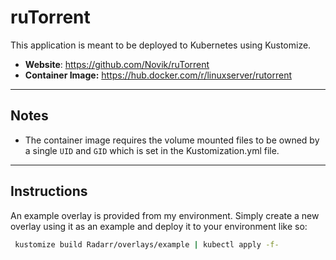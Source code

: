 # ruTorrent

This application is meant to be deployed to Kubernetes using Kustomize. 

* **Website**: https://github.com/Novik/ruTorrent
* **Container Image:** https://hub.docker.com/r/linuxserver/rutorrent

<hr>

## Notes

* The container image requires the volume mounted files to be owned by a single `UID` and `GID` which is set in the Kustomization.yml file.

<hr>

## Instructions

An example overlay is provided from my environment. Simply create a new overlay using it as an example and deploy it to your environment like so:

   ```bash
    kustomize build Radarr/overlays/example | kubectl apply -f-
   ```
